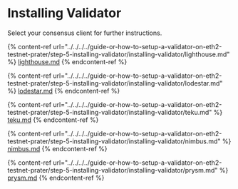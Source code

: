 # Installing Validator

Select your consensus client for further instructions.

{% content-ref url="../../../../guide-or-how-to-setup-a-validator-on-eth2-testnet-prater/step-5-installing-validator/installing-validator/lighthouse.md" %}
[lighthouse.md](../../../../guide-or-how-to-setup-a-validator-on-eth2-testnet-prater/step-5-installing-validator/installing-validator/lighthouse.md)
{% endcontent-ref %}

{% content-ref url="../../../../guide-or-how-to-setup-a-validator-on-eth2-testnet-prater/step-5-installing-validator/installing-validator/lodestar.md" %}
[lodestar.md](../../../../guide-or-how-to-setup-a-validator-on-eth2-testnet-prater/step-5-installing-validator/installing-validator/lodestar.md)
{% endcontent-ref %}

{% content-ref url="../../../../guide-or-how-to-setup-a-validator-on-eth2-testnet-prater/step-5-installing-validator/installing-validator/teku.md" %}
[teku.md](../../../../guide-or-how-to-setup-a-validator-on-eth2-testnet-prater/step-5-installing-validator/installing-validator/teku.md)
{% endcontent-ref %}

{% content-ref url="../../../../guide-or-how-to-setup-a-validator-on-eth2-testnet-prater/step-5-installing-validator/installing-validator/nimbus.md" %}
[nimbus.md](../../../../guide-or-how-to-setup-a-validator-on-eth2-testnet-prater/step-5-installing-validator/installing-validator/nimbus.md)
{% endcontent-ref %}

{% content-ref url="../../../../guide-or-how-to-setup-a-validator-on-eth2-testnet-prater/step-5-installing-validator/installing-validator/prysm.md" %}
[prysm.md](../../../../guide-or-how-to-setup-a-validator-on-eth2-testnet-prater/step-5-installing-validator/installing-validator/prysm.md)
{% endcontent-ref %}
